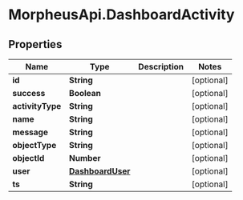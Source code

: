 # MorpheusApi.DashboardActivity

## Properties

Name | Type | Description | Notes
------------ | ------------- | ------------- | -------------
**id** | **String** |  | [optional] 
**success** | **Boolean** |  | [optional] 
**activityType** | **String** |  | [optional] 
**name** | **String** |  | [optional] 
**message** | **String** |  | [optional] 
**objectType** | **String** |  | [optional] 
**objectId** | **Number** |  | [optional] 
**user** | [**DashboardUser**](DashboardUser.md) |  | [optional] 
**ts** | **String** |  | [optional] 


